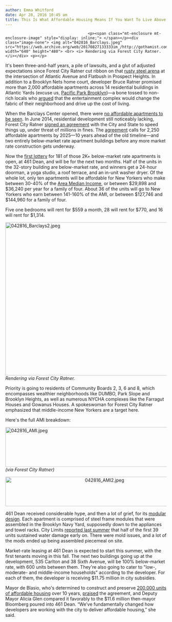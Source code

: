 ```yaml
---
author: Emma Whitford
date: Apr 28, 2016 10:45 am
title: This Is What Affordable Housing Means If You Want To Live Above Barclays Center
---
```


	
										<p><span class="mt-enclosure mt-enclosure-image" style="display: inline;"> </span></p><div class="image-none"> <img alt="042816_Barclays.jpeg" src="https://web.archive.org/web/20170827133333im_/http://gothamist.com/attachments/nyc_ewhitford/042816_Barclays.jpeg" width="640" height="480"> <br> <i> Rendering via Forest City Ratner.</i></div> <p></p>

<p>It&apos;s been three-and-half years, a pile of lawsuits, and a glut of adjusted expectations since Forest City Ratner cut ribbon on that <a href="https://web.archive.org/web/20170827133333/http://gothamist.com/2012/09/21/photos_video_welcome_to_barclays_ce.php#photo-1">rusty steel arena</a> at the intersection of Atlantic Avenue and Flatbush in Prospect Heights. In addition to a Brooklyn Nets home court, developer Bruce Ratner promised more than 2,000 affordable apartments across 14 residential buildings in Atlantic Yards (excuse us, <a href="https://web.archive.org/web/20170827133333/http://pacificparkbrooklyn.com/files/press/PPB_Fact_Sheet_160122.pdf">Pacific Park Brooklyn</a>)&#x2014;a bone tossed to non-rich locals who <a href="https://web.archive.org/web/20170827133333/http://gothamist.com/2006/07/17/thousands_prote.php">argued</a> that the entertainment complex would change the fabric of their neighborhood and drive up the cost of living. </p>

<p>When the Barclays Center opened, there were <a href="https://web.archive.org/web/20170827133333/http://www.nydailynews.com/new-york/brooklyn/pols-protesting-unkept-promises-atlantic-yards-article-1.1517814">no affordable apartments to be seen</a>. In June 2014, residential development still noticeably lacking, Forest City Ratner <a href="https://web.archive.org/web/20170827133333/http://gothamist.com/2014/06/27/ratner_agrees_to_building_atlantic.php">signed an agreement</a> with the City and State to speed things up, under threat of millions in fines. The <a href="https://web.archive.org/web/20170827133333/http://www1.nyc.gov/office-of-the-mayor/news/558-14/fulfilling-pledge-mayor-de-blasio-joins-brooklynites-break-ground-100-percent-affordable#/0">agreement</a> calls for 2,250 affordable apartments by 2025&#x2014;10 years ahead of the old timeline&#x2014;and two entirely below-market rate apartment buildings before any more market rate construction gets underway. </p>

<p>Now the <a href="https://web.archive.org/web/20170827133333/https://a806-housingconnect.nyc.gov/nyclottery/AdvertisementPdf/249.pdf">first lottery</a> for 181 of those 2K+ below-market rate apartments is open, at 461 Dean, and will be for the next two months. Half of the units in the 32-story building are below-market rate, and winners get a 24-hour doorman, a yoga studio, a roof terrace, and an in-unit washer dryer. Of the whole lot, only ten apartments will be affordable for New Yorkers who make between 30-40% of the <a href="https://web.archive.org/web/20170827133333/http://www.newdestinyhousing.org/get-help/area-median-income-ami-chart">Area Median Income</a>, or between $29,898 and $36,240 per year for a family of four. About 36 of the units will go to New Yorkers who earn between 141-160% of the AMI, or between $127,746 and $144,960 for a family of four. </p>

<p>Five one bedrooms will rent for $559 a month, 28 will rent for $770, and 16 will rent for $1,314. </p>

<p><span class="mt-enclosure mt-enclosure-image" style="display: inline;"> </span></p><div class="image-none"> <img alt="042816_Barclays2.jpeg" src="https://web.archive.org/web/20170827133333im_/http://gothamist.com/attachments/nyc_ewhitford/042816_Barclays2.jpeg" width="640" height="478"> <br> <i> Rendering via Forest City Ratner. </i></div> <p></p>

<p>Priority is going to residents of Community Boards 2, 3, 6 and 8, which encompasses wealthier neighborhoods like DUMBO, Park Slope and Brooklyn Heights, as well as numerous NYCHA complexes like the Farragut Houses and Gowanus Houses. A spokeswoman for Forest City Ratner emphasized that middle-income New Yorkers are a target here. </p>

<p>Here&apos;s the full AMI breakdown: </p>

<p><span class="mt-enclosure mt-enclosure-image" style="display: inline;"> </span></p><div class="image-none"> <img alt="042816_AMI.jpeg" src="https://web.archive.org/web/20170827133333im_/http://gothamist.com/attachments/nyc_ewhitford/042816_AMI.jpeg" width="640" height="124"> <br> <i> (via Forest City Ratner)</i></div> <p></p>

<center><span class="mt-enclosure mt-enclosure-image" style="display: inline;"> <div class="image-none"> <img alt="042816_AMI2.jpeg" src="https://web.archive.org/web/20170827133333im_/http://gothamist.com/attachments/nyc_ewhitford/042816_AMI2.jpeg" width="604" height="92"> <br> <i></i></div> </span></center>

<p>461 Dean received considerable hype, and then a lot of grief, for its <a href="https://web.archive.org/web/20170827133333/http://gothamist.com/2013/12/06/modular_housing_is_coming_to_atlant.php#photo-1">modular design</a>. Each apartment is comprised of steel frame modules that were assembled in the Brooklyn Navy Yard, supposedly down to the appliances and towel racks. City Limits <a href="https://web.archive.org/web/20170827133333/http://citylimits.org/2015/08/31/documents-reveal-woes-at-pioneering-atlantic-yards-building/">reported last summer</a> that half of the first 39 units sustained water damage early on. There were mold issues, and a lot of the mods ended up being assembled piecemeal on site. </p>

<p>Market-rate leasing at 461 Dean is expected to start this summer, with the first tenants moving in this fall. The next two buildings going up at the development, 535 Carlton and 38 Sixth Avenue, will be 100% below-market rate, with 600 units between them. They&apos;re also going to cater to &quot;low-, moderate- and middle-income households&quot; according to the developer. For each of them, the developer is receiving $11.75 million in city subsidies. </p>

<p>Mayor de Blasio, who&apos;s determined to construct and preserve <a href="https://web.archive.org/web/20170827133333/http://gothamist.com/2015/12/18/de_blasio_zoning_affordable.php">200,000 units of affordable housing</a> over 10 years, <a href="https://web.archive.org/web/20170827133333/http://www.nytimes.com/2014/06/27/nyregion/plan-expedited-for-affordable-units-at-atlantic-yards-near-downtown-brooklyn.html?_r=3">praised</a> the agreement, and Deputy Mayor Alicia Glen compared it favorably to the $11.6 million then-mayor Bloomberg poured into 461 Dean. &#x201C;We&#x2019;ve fundamentally changed how developers are working with the city to deliver affordable housing,&#x201D; she said. </p>					
										
									
				